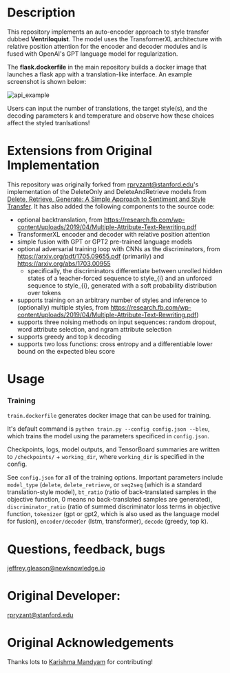 # Description

This repository implements an auto-encoder approach to style transfer dubbed **Ventriloquist**. The model uses the TransformerXL architecture with relative position attention for the encoder and decoder modules and is fused with OpenAI's GPT language model for regularization. 

The **flask.dockerfile** in the main repository builds a docker image that launches a flask app with a translation-like interface. An example screenshot is shown below:

![api_example](https://github.com/NewKnowledge/delete_retrieve_generate/blob/jg/discriminator/screenshots/api_example.png)

Users can input the number of translations, the target style(s), and the decoding parameters k and temperature and observe how these choices affect the styled tranlsations!

# Extensions from Original Implementation

This repository was originally forked from rpryzant@stanford.edu's implementation of the DeleteOnly and DeleteAndRetrieve models from [Delete, Retrieve, Generate:
A Simple Approach to Sentiment and Style Transfer](https://arxiv.org/pdf/1804.06437.pdf). It has also added the following components to the source code:

* optional backtranslation, from https://research.fb.com/wp-content/uploads/2019/04/Multiple-Attribute-Text-Rewriting.pdf
* TransformerXL encoder and decoder with relative position attention
* simple fusion with GPT or GPT2 pre-trained language models
* optional adversarial training loop with CNNs as the discriminators, from https://arxiv.org/pdf/1705.09655.pdf (primarily) and https://arxiv.org/abs/1703.00955
    * specifically, the discriminators differentiate between unrolled hidden states of a teacher-forced sequence to style_{i} and an unforced sequence to style_{i}, generated with a soft probability distribution over tokens
* supports training on an arbitrary number of styles and inference to (optionally) multiple styles, from https://research.fb.com/wp-content/uploads/2019/04/Multiple-Attribute-Text-Rewriting.pdf)
* supports three noising methods on input sequences: random dropout, word attribute selection, and ngram attribute selection 
* supports greedy and top k decoding
* supports two loss functions: cross entropy and a differentiable lower bound on the expected bleu score

# Usage

### Training

`train.dockerfile` generates docker image that can be used for training.

It's default command is `python train.py --config config.json --bleu`, which trains the model using the parameters specificed in `config.json`.

Checkpoints, logs, model outputs, and TensorBoard summaries are written to `/checkpoints/` + `working_dir`, where `working_dir` is specified in the config.

See `config.json` for all of the training options. Important parameters include `model_type` (`delete`, `delete_retrieve`, or `seq2seq` (which is a standard translation-style model), `bt_ratio` (ratio of back-translated samples in the objective function, 0 means no back-translated samples are generated), `discriminator_ratio` (ratio of summed discriminator loss terms in objective function, `tokenizer` (gpt or gpt2, which is also used as the language model for fusion), `encoder/decoder` (lstm, transformer), `decode` (greedy, top k).

# Questions, feedback, bugs

jeffrey.gleason@newknowledge.io

# Original Developer:

rpryzant@stanford.edu

# Original Acknowledgements

Thanks lots to [Karishma Mandyam](https://github.com/kmandyam) for contributing! 

